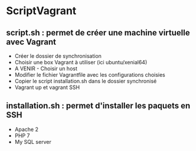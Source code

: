 # ScriptVagrant

## script.sh : permet de créer une machine virtuelle avec Vagrant 

- Créer le dossier de synchronisation 
- Choisir une box Vagrant à utiliser (ici ubuntu/xenial64) 
- A VENIR - Choisir un host 
- Modifier le fichier Vagrantfile avec les configurations choisies 
- Copier le script installation.sh dans le dossier synchronisé 
- Vagrant up et vagrant SSH

## installation.sh : permet d'installer les paquets en SSH

 - Apache 2 
 - PHP 7 
 - My SQL server

